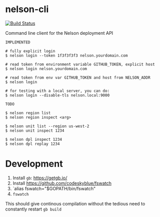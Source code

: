 # nelson-cli

[![Build Status](https://travis.oncue.verizon.net/iptv/nelson-cli.svg?token=Lp2ZVD96vfT8T599xRfV&branch=master)](https://travis.oncue.verizon.net/iptv/nelson-cli)

Command line client for the Nelson deployment API

```
IMPLEMENTED

# fully explicit login
$ nelson login --token 1f3f3f3f3 nelson.yourdomain.com

# read token from environment variable GITHUB_TOKEN, explicit host
$ nelson login nelson.yourdomain.com

# read token from env var GITHUB_TOKEN and host from NELSON_ADDR
$ nelson login

# for testing with a local server, you can do:
$ nelson login --disable-tls nelson.local:9000

TODO

$ nelson region list
$ nelson region inspect <arg>

$ nelson unit list --region us-west-2
$ nelson unit inspect 1234

$ nelson dpl inspect 1234
$ nelson dpl replay 1234

```

# Development

1. Install `gb`: https://getgb.io/
1. Install https://github.com/codeskyblue/fswatch
1. `alias fswatch="$GOPATH/bin/fswatch"
1. `fswatch`

This should give continous compilation without the tedious need to constantly restart `gb build`